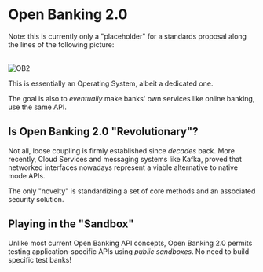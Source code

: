 # Open Banking 2.0

Note: this is currently only a "placeholder" for a standards proposal along the lines of the following picture:

<a id="cborjs"></a><br>![OB2](https://cyberphone.github.io/open-banking-2.0/doc/ob2-overview.png?)

This is essentially an Operating System, albeit a dedicated one.

The goal is also to *eventually* make banks' own services like online banking, use the same API.

## Is Open Banking 2.0 "Revolutionary"?

Not all, loose coupling is firmly established since _decades_ back.
More recently, Cloud Services and messaging systems like Kafka,
proved that networked interfaces nowadays represent a viable alternative to native mode APIs.

The only "novelty" is standardizing a set of core methods and an associated security solution.

## Playing in the "Sandbox"

Unlike most current Open Banking API concepts, Open Banking 2.0 permits
testing application-specific APIs using _public sandboxes_.
No need to build specific test banks!
